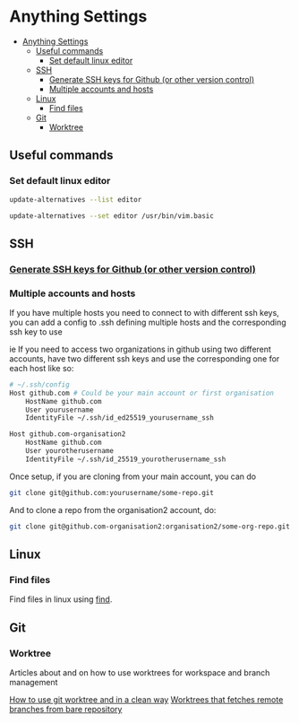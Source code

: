 # Anything Settings

- [Anything Settings](#anything-settings)
  - [Useful commands](#useful-commands)
    - [Set default linux editor](#set-default-linux-editor)
  - [SSH](#ssh)
    - [Generate SSH keys for Github (or other version control)](#generate-ssh-keys-for-github-or-other-version-control)
    - [Multiple accounts and hosts](#multiple-accounts-and-hosts)
  - [Linux](#linux)
    - [Find files](#find-files)
  - [Git](#git)
    - [Worktree](#worktree)

## Useful commands

### Set default linux editor

```bash
update-alternatives --list editor

update-alternatives --set editor /usr/bin/vim.basic
```

## SSH

### [Generate SSH keys for Github (or other version control)](https://docs.github.com/en/authentication/connecting-to-github-with-ssh/generating-a-new-ssh-key-and-adding-it-to-the-ssh-agent)

### Multiple accounts and hosts

If you have multiple hosts you need to connect to with different ssh keys, you can add a config to .ssh defining multiple hosts and the corresponding ssh key to use

ie
If you need to access two organizations in github using two different accounts, have two different ssh keys and use the corresponding one for each host like so:

```bash
# ~/.ssh/config
Host github.com # Could be your main account or first organisation
    HostName github.com
    User yourusername
    IdentityFile ~/.ssh/id_ed25519_yourusername_ssh

Host github.com-organisation2
    HostName github.com
    User yourotherusername
    IdentityFile ~/.ssh/id_25519_yourotherusername_ssh
```

Once setup, if you are cloning from your main account, you can do

```bash
git clone git@github.com:yourusername/some-repo.git
```

And to clone a repo from the organisation2 account, do:

```bash
git clone git@github.com-organisation2:organisation2/some-org-repo.git
```

## Linux

### Find files

Find files in linux using [find](https://www.plesk.com/blog/various/find-files-in-linux-via-command-line/).

## Git

### Worktree

Articles about and on how to use worktrees for workspace and branch management

[How to use git worktree and in a clean way](https://morgan.cugerone.com/blog/how-to-use-git-worktree-and-in-a-clean-way/)
[Worktrees that fetches remote branches from bare repository](https://morgan.cugerone.com/blog/workarounds-to-git-worktree-using-bare-repository-and-cannot-fetch-remote-branches/)
